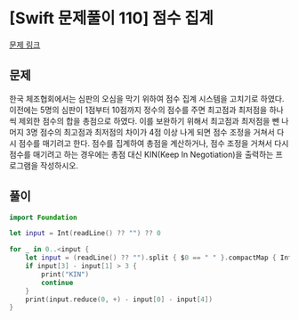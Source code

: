 # [Swift 문제풀이 110] 점수 집계

[문제 링크](https://www.acmicpc.net/problem/9076)

## 문제

한국 체조협회에서는 심판의 오심을 막기 위하여 점수 집계 시스템을 고치기로 하였다. 이전에는 5명의 심판이 1점부터 10점까지 정수의 점수를 주면 최고점과 최저점을 하나씩 제외한 점수의 합을 총점으로 하였다. 이를 보완하기 위해서 최고점과 최저점을 뺀 나머지 3명 점수의 최고점과 최저점의 차이가 4점 이상 나게 되면 점수 조정을 거쳐서 다시 점수를 매기려고 한다. 점수를 집계하여 총점을 계산하거나, 점수 조정을 거쳐서 다시 점수를 매기려고 하는 경우에는 총점 대신 KIN(Keep In Negotiation)을 출력하는 프로그램을 작성하시오.

## 풀이

```swift
import Foundation

let input = Int(readLine() ?? "") ?? 0

for _ in 0..<input {
    let input = (readLine() ?? "").split { $0 == " " }.compactMap { Int($0) }.sorted()
    if input[3] - input[1] > 3 {
        print("KIN")
        continue
    }
    print(input.reduce(0, +) - input[0] - input[4])
}
```
